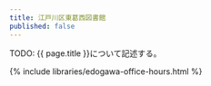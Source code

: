 ```yaml
---
title: 江戸川区東葛西図書館
published: false
---
```


TODO: {{ page.title }}について記述する。

{% include libraries/edogawa-office-hours.html %}
